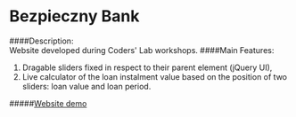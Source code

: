 # Bezpieczny Bank
####Description:  
Website developed during Coders' Lab workshops.
####Main Features:  
1. Dragable sliders fixed in respect to their parent element (jQuery UI),
2. Live calculator of the loan instalment value based on the position of two sliders: loan value and loan period.

#####[Website demo](http://bartoszbazanski.github.io/BezpiecznyBank/)
